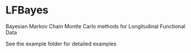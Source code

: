# LFBayes
Bayesian Markov Chain Montle Carlo methods for Longitudinal Functional Data

See the example folder for detailed examples
